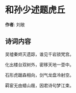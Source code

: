 # 和孙少述题虎丘

**作者**: 刘敞

## 诗词内容

吴墟秦烬灭遗踪，谁见千岩锁梵宫。

化出楼台双树外，密移天地一壶中。

石形虎踞森相向，剑气龙盘冷射空。

羁宦无由蜡山屐，因君诗句梦江束。

